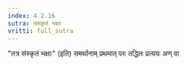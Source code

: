 ```yaml
---
index: 4.2.16
sutra: संस्कृतं भक्षाः
vritti: full_sutra
---
```


"तत्र संस्कृतं भक्षाः" (इति) समर्थानाम् प्रथमात् परः तद्धितः प्रत्ययः अण् वा
